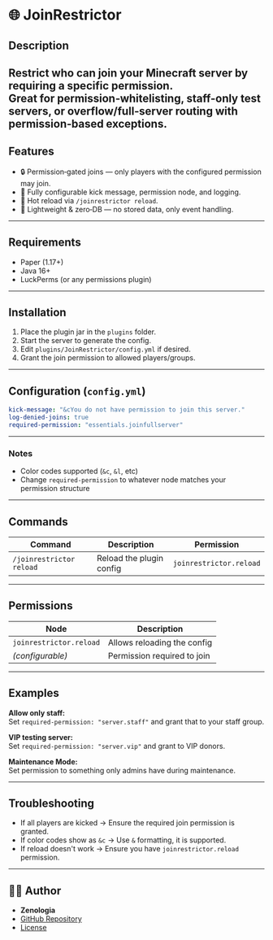 # 🌐 JoinRestrictor

## Description  
Restrict who can join your Minecraft server by requiring a specific permission.  
Great for **permission‑whitelisting**, **staff-only test servers**, or **overflow/full‑server routing** with permission‑based exceptions.
---
## Features
- 🔒 Permission‑gated joins — only players with the configured permission may join.  
- 🧰 Fully configurable kick message, permission node, and logging.  
- 🔁 Hot reload via `/joinrestrictor reload`.  
- 🧪 Lightweight & zero‑DB — no stored data, only event handling.
---
## Requirements
- Paper (1.17+)  
- Java 16+  
- LuckPerms (or any permissions plugin)
---
## Installation
1. Place the plugin jar in the `plugins` folder.  
2. Start the server to generate the config.  
3. Edit `plugins/JoinRestrictor/config.yml` if desired.  
4. Grant the join permission to allowed players/groups.  
---
## Configuration (`config.yml`)
```yaml
kick-message: "&cYou do not have permission to join this server."
log-denied-joins: true
required-permission: "essentials.joinfullserver"
```
---
### Notes
- Color codes supported (`&c`, `&l`, etc)
- Change `required-permission` to whatever node matches your permission structure
---
## Commands
| Command | Description | Permission |
|--------|-------------|------------|
| `/joinrestrictor reload` | Reload the plugin config | `joinrestrictor.reload` |

---

## Permissions
| Node | Description |
|------|-------------|
| `joinrestrictor.reload` | Allows reloading the config |
| *(configurable)* | Permission required to join |

---

## Examples
**Allow only staff:**  
Set `required-permission: "server.staff"` and grant that to your staff group.

**VIP testing server:**  
Set `required-permission: "server.vip"` and grant to VIP donors.

**Maintenance Mode:**  
Set permission to something only admins have during maintenance.

---

## Troubleshooting
- If all players are kicked → Ensure the required join permission is granted.  
- If color codes show as `&c` → Use `&` formatting, it is supported.  
- If reload doesn't work → Ensure you have `joinrestrictor.reload` permission.

---

## 🧑‍💻 Author

- **Zenologia**
- [GitHub Repository](https://github.com/Zenologia/JoinRestrictor)
- [License](https://github.com/Zenologia/JoinRestrictor/blob/main/LICENSE)
